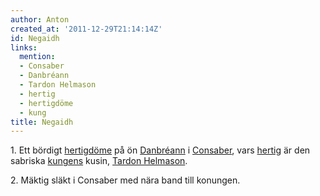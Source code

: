 ```yaml
---
author: Anton
created_at: '2011-12-29T21:14:14Z'
id: Negaidh
links:
  mention:
  - Consaber
  - Danbréann
  - Tardon Helmason
  - hertig
  - hertigdöme
  - kung
title: Negaidh
---
```


1\. Ett bördigt [hertigdöme] på ön [Danbréann] i [Consaber], vars [hertig] är den sabriska [kungens]
kusin, [Tardon Helmason].

2\. Mäktig släkt i Consaber med nära band till konungen.

  [hertigdöme]: hertigdöme
  [Danbréann]: Danbréann
  [Consaber]: Consaber
  [hertig]: hertig
  [kungens]: kung
  [Tardon Helmason]: Tardon_Helmason
